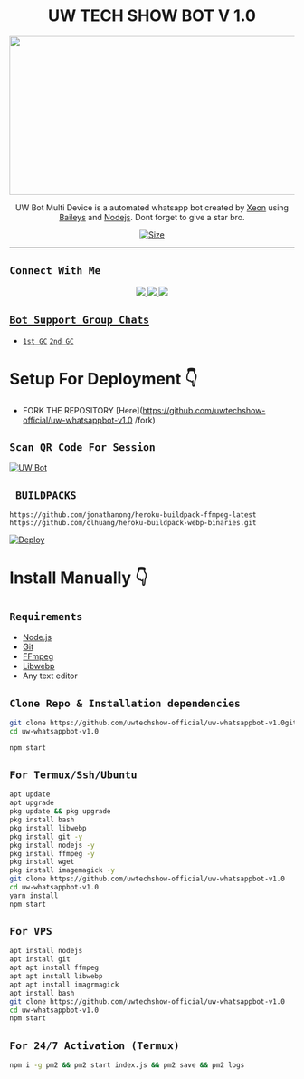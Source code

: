 

<h1 align="center">UW TECH SHOW BOT V 1.0<br></h1>
<p align="center">
<img src="https://ibb.co/wgxHFhV" width="540" height="280" />
</p>

<p align="center">
UW Bot Multi Device is a automated whatsapp bot created by <a href="https://github.com/uwtechshow-official" target="_blank">Xeon</a> using <a href="https://github.com/adiwajshing/Baileys" target="_blank">Baileys</a> and <a href="https://github.com/nodejs" target="_blank">Nodejs</a>. Dont forget to give a star bro.
</p>

<p align="center">
<a href="https://youtu.be/L_SIk59QeAU"><img title="Size" src="https://img.shields.io/badge/Tutorial-Video-green"></a>
</p>

------

## ```Connect With Me```
<p align="center">
<a href="https://wa.me/94761192103"><img src="https://img.shields.io/badge/Contact Udavin-25D366?style=for-the-badge&logo=whatsapp&logoColor=white" />
<a href="https://chat.whatsapp.com/Jx2dvOAzNaO3vm5bwVglyC"><img src="https://img.shields.io/badge/Join Official GC-25D366?style=for-the-badge&logo=whatsapp&logoColor=white" />
<a href="https://www.youtube.com/@uwtechshow"><img src="https://img.shields.io/badge/Subscribe UW TECH SHOW-ff0000?style=for-the-badge&logo=youtube&logoColor=ff000000&link=https://youtube.com/@DGXeon" /><br>
</p>


## ```Bot Support Group Chats```

- [`1st GC`](https://chat.whatsapp.com/Jx2dvOAzNaO3vm5bwVglyC)
 [`2nd GC`](https://wa.me/94761192103)



# Setup For Deployment 👇

- FORK THE REPOSITORY [Here](https://github.com/uwtechshow-official/uw-whatsappbot-v1.0
/fork)

## `Scan QR Code For Session`
[![UW Bot](https://repl.it/badge/github/quiec/whatsasena)](https://replit.com/@udavin34/UW-Multi-Auth-Session-Generator?v=1)

## ` BUILDPACKS`

```
https://github.com/jonathanong/heroku-buildpack-ffmpeg-latest
https://github.com/clhuang/heroku-buildpack-webp-binaries.git
```

[![Deploy](https://www.herokucdn.com/deploy/button.svg)](https://heroku.com/deploy?template=)

# Install Manually 👇
## `Requirements`
* [Node.js](https://nodejs.org/en/)
* [Git](https://git-scm.com/downloads)
* [FFmpeg](https://github.com/BtbN/FFmpeg-Builds/releases/download/autobuild-2020-12-08-13-03/ffmpeg-n4.3.1-26-gca55240b8c-win64-gpl-4.3.zip)
* [Libwebp](https://developers.google.com/speed/webp/download)
* Any text editor
## `Clone Repo & Installation dependencies`
```bash
git clone https://github.com/uwtechshow-official/uw-whatsappbot-v1.0git
cd uw-whatsappbot-v1.0

npm start
```
## `For Termux/Ssh/Ubuntu`
```bash
apt update
apt upgrade
pkg update && pkg upgrade
pkg install bash
pkg install libwebp
pkg install git -y
pkg install nodejs -y 
pkg install ffmpeg -y 
pkg install wget
pkg install imagemagick -y
git clone https://github.com/uwtechshow-official/uw-whatsappbot-v1.0
cd uw-whatsappbot-v1.0
yarn install
npm start
```
## `For VPS`
```bash
apt install nodejs 
apt install git 
apt apt install ffmpeg 
apt apt install libwebp 
apt apt install imagrmagick
apt install bash
git clone https://github.com/uwtechshow-official/uw-whatsappbot-v1.0
cd uw-whatsappbot-v1.0
npm start
```
## `For 24/7 Activation (Termux)`
```bash
npm i -g pm2 && pm2 start index.js && pm2 save && pm2 logs
```
